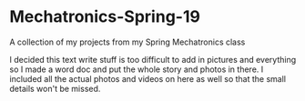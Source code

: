 # Mechatronics-Spring-19
A collection of my projects from my Spring Mechatronics class


I decided this text write stuff is too difficult to add in pictures and everything so I made a word doc and put the whole story and photos in there. I included all the actual photos and videos on here as well so that the small details won't be missed. 
